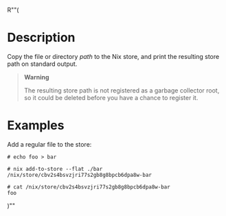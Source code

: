 R""(

# Description

Copy the file or directory *path* to the Nix store, and
print the resulting store path on standard output.

> **Warning**
>
> The resulting store path is not registered as a garbage
> collector root, so it could be deleted before you have a
> chance to register it.

# Examples

Add a regular file to the store:

```console
# echo foo > bar

# nix add-to-store --flat ./bar
/nix/store/cbv2s4bsvzjri77s2gb8g8bpcb6dpa8w-bar

# cat /nix/store/cbv2s4bsvzjri77s2gb8g8bpcb6dpa8w-bar
foo
```

)""
